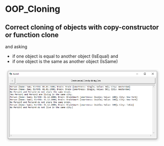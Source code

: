 # OOP_Cloning
## Correct cloning of objects with copy-constructor or function clone 
and asking
 * if one object is  equal   to another object (IsEqual) and
 * if one object is the same as another object (IsSame)

![OOP_Cloning Image](OOPCloningIsEqualIsSame.png "OOP_Cloning Image")
